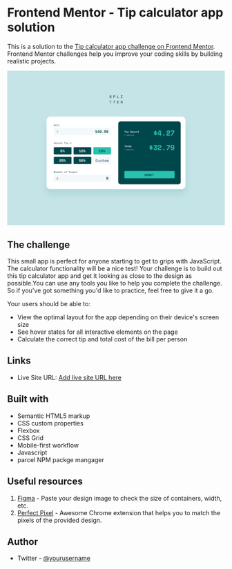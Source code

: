 # Frontend Mentor - Tip calculator app solution

This is a solution to the [Tip calculator app challenge on Frontend Mentor](https://www.frontendmentor.io/challenges/tip-calculator-app-ugJNGbJUX). Frontend Mentor challenges help you improve your coding skills by building realistic projects.

![](./design/desktop-design-completed.jpg)

## The challenge
This small app is perfect for anyone starting to get to grips with JavaScript. The calculator functionality will be a nice test!
Your challenge is to build out this tip calculator app and get it looking as close to the design as possible.You can use any tools you like to help you complete the challenge. So if you've got something you'd like to practice, feel free to give it a go.

Your users should be able to:

- View the optimal layout for the app depending on their device's screen size
- See hover states for all interactive elements on the page
- Calculate the correct tip and total cost of the bill per person


## Links

- Live Site URL: [Add live site URL here](https://your-live-site-url.com)



## Built with

- Semantic HTML5 markup
- CSS custom properties
- Flexbox
- CSS Grid
- Mobile-first workflow
- Javascript
- parcel NPM packge mangager


## Useful resources

1. [Figma](https://www.figma.com/login) - Paste your design image to check the size of containers, width, etc.
2. [Perfect Pixel](https://chrome.google.com/webstore/detail/perfectpixel-by-welldonec/dkaagdgjmgdmbnecmcefdhjekcoceebi) - Awesome Chrome extension that helps you to match the pixels of the provided design.


## Author
- Twitter - [@yourusername](https://www.twitter.com/yourusername)




